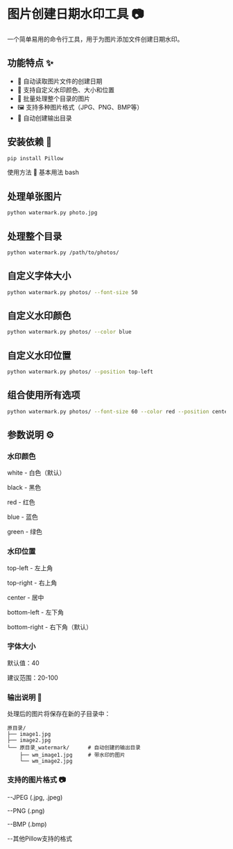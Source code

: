 # 图片创建日期水印工具 📷

一个简单易用的命令行工具，用于为图片添加文件创建日期水印。

## 功能特点 ✨

- 🎯 自动读取图片文件的创建日期
- 🎨 支持自定义水印颜色、大小和位置
- 📁 批量处理整个目录的图片
- 🖼️ 支持多种图片格式（JPG、PNG、BMP等）
- 📂 自动创建输出目录

## 安装依赖 🔧

```bash
pip install Pillow
```
使用方法 🚀
基本用法
bash
## 处理单张图片
```bash
python watermark.py photo.jpg
```

## 处理整个目录
```bash
python watermark.py /path/to/photos/
```


## 自定义字体大小
```bash
python watermark.py photos/ --font-size 50
```

## 自定义水印颜色
```bash
python watermark.py photos/ --color blue
```

## 自定义水印位置
```bash
python watermark.py photos/ --position top-left
```

## 组合使用所有选项
```bash
python watermark.py photos/ --font-size 60 --color red --position center
```
## 参数说明 ⚙️
### 水印颜色
white - 白色（默认）

black - 黑色

red - 红色

blue - 蓝色

green - 绿色

### 水印位置
top-left - 左上角

top-right - 右上角

center - 居中

bottom-left - 左下角

bottom-right - 右下角（默认）

### 字体大小
默认值：40

建议范围：20-100

### 输出说明 📂
处理后的图片将保存在新的子目录中：

```text
原目录/
├── image1.jpg
├── image2.jpg
└── 原目录_watermark/      # 自动创建的输出目录
    ├── wm_image1.jpg     # 带水印的图片
    └── wm_image2.jpg
```
### 支持的图片格式 📷
--JPEG (.jpg, .jpeg)

--PNG (.png)

--BMP (.bmp)

--其他Pillow支持的格式